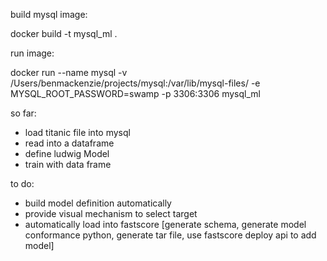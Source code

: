 build mysql image:

docker build -t mysql_ml .


run image:

docker run --name mysql -v /Users/benmackenzie/projects/mysql:/var/lib/mysql-files/ -e MYSQL_ROOT_PASSWORD=swamp -p 3306:3306 mysql_ml



so far:

- load titanic file into mysql
- read into a dataframe
- define ludwig Model
- train with data frame


to do:

- build model definition automatically
- provide visual mechanism to select target
- automatically load into fastscore  [generate schema, generate model conformance python, generate tar file, use fastscore deploy api to add model]
